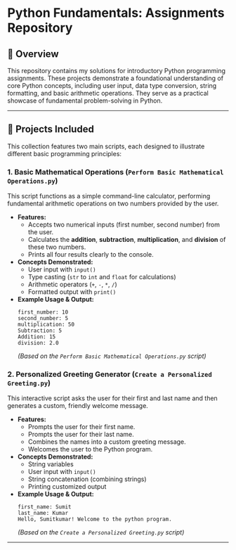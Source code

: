 # Python Fundamentals: Assignments Repository

## 📖 Overview

This repository contains my solutions for introductory Python programming assignments. These projects demonstrate a foundational understanding of core Python concepts, including user input, data type conversion, string formatting, and basic arithmetic operations. They serve as a practical showcase of fundamental problem-solving in Python.

---

## 🚀 Projects Included

This collection features two main scripts, each designed to illustrate different basic programming principles:

### 1. Basic Mathematical Operations (`Perform Basic Mathematical Operations.py`)

This script functions as a simple command-line calculator, performing fundamental arithmetic operations on two numbers provided by the user.

* **Features:**
    * Accepts two numerical inputs (first number, second number) from the user.
    * Calculates the **addition**, **subtraction**, **multiplication**, and **division** of these two numbers.
    * Prints all four results clearly to the console.
* **Concepts Demonstrated:**
    * User input with `input()`
    * Type casting (`str` to `int` and `float` for calculations)
    * Arithmetic operators (`+`, `-`, `*`, `/`)
    * Formatted output with `print()`
* **Example Usage & Output:**
    ```
    first_number: 10
    second_number: 5
    multiplication: 50
    Subtraction: 5
    Addition: 15
    division: 2.0
    ```
    *(Based on the `Perform Basic Mathematical Operations.py` script)*

### 2. Personalized Greeting Generator (`Create a Personalized Greeting.py`)

This interactive script asks the user for their first and last name and then generates a custom, friendly welcome message.

* **Features:**
    * Prompts the user for their first name.
    * Prompts the user for their last name.
    * Combines the names into a custom greeting message.
    * Welcomes the user to the Python program.
* **Concepts Demonstrated:**
    * String variables
    * User input with `input()`
    * String concatenation (combining strings)
    * Printing customized output
* **Example Usage & Output:**
    ```
    first_name: Sumit
    last_name: Kumar
    Hello, Sumitkumar! Welcome to the python program.
    ```
    *(Based on the `Create a Personalized Greeting.py` script)*

---
